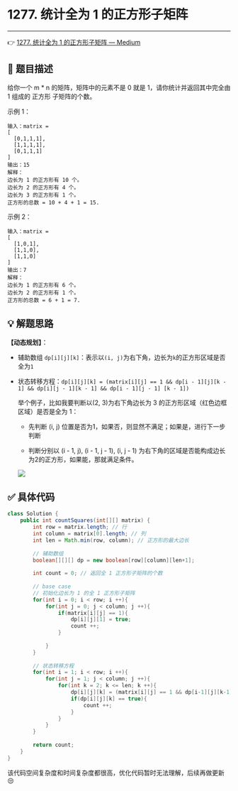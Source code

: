 # 1277. 统计全为 1 的正方形子矩阵

---

👉 [1277. 统计全为 1 的正方形子矩阵 — Medium](https://leetcode-cn.com/problems/count-square-submatrices-with-all-ones/)

## 📜 题目描述

给你一个 m * n 的矩阵，矩阵中的元素不是 0 就是 1，请你统计并返回其中完全由 1 组成的 正方形 子矩阵的个数。

示例 1：

```
输入：matrix =
[
  [0,1,1,1],
  [1,1,1,1],
  [0,1,1,1]
]
输出：15
解释： 
边长为 1 的正方形有 10 个。
边长为 2 的正方形有 4 个。
边长为 3 的正方形有 1 个。
正方形的总数 = 10 + 4 + 1 = 15.
```


示例 2：

```
输入：matrix = 
[
  [1,0,1],
  [1,1,0],
  [1,1,0]
]
输出：7
解释：
边长为 1 的正方形有 6 个。 
边长为 2 的正方形有 1 个。
正方形的总数 = 6 + 1 = 7.
```

## 💡 解题思路

**【动态规划】**：

- 辅助数组 `dp[i][j][k]`：表示以`(i, j)`为右下角，边长为`k`的正方形区域是否全为`1`

- 状态转移方程：`dp[i][j][k] = (matrix[i][j] == 1 && dp[i - 1][j][k - 1] && dp[i][j - 1][k - 1] && dp[i - 1][j - 1] [k - 1])`

  举个例子，比如我要判断以(2, 3)为右下角边长为 3 的正方形区域（红色边框区域）是否是全为 1：

  - 先判断 (i, j) 位置是否为1，如果否，则显然不满足；如果是，进行下一步判断
  
  - 判断分别以 (i - 1, j), (i - 1, j - 1), (i, j - 1) 为右下角的区域是否能构成边长为2的正方形，如果能，那就满足条件。
  
  ![](https://cs-wiki.oss-cn-shanghai.aliyuncs.com/img/20201117103949.png)


## ✅  具体代码 


```java
class Solution {
    public int countSquares(int[][] matrix) {
        int row = matrix.length; // 行
        int column = matrix[0].length; // 列
        int len = Math.min(row, column); // 正方形的最大边长
        
        // 辅助数组
        boolean[][][] dp = new boolean[row][column][len+1];
        
        int count = 0; // 返回全 1 正方形子矩阵的个数
        
        // base case
        // 初始化边长为 1 的全 1 正方形子矩阵
        for(int i = 0; i < row; i ++){
            for(int j = 0; j < column; j ++){
                if(matrix[i][j] == 1){
                    dp[i][j][1] = true;
                    count ++;
                }
                
            }
        }
        
        // 状态转移方程
        for(int i = 1; i < row; i ++){
            for(int j = 1; j < column; j ++){
                for(int k = 2; k <= len; k ++){
                    dp[i][j][k] = (matrix[i][j] == 1 && dp[i-1][j][k-1] && dp[i][j-1][k-1] && dp[i-1][j-1][k-1]);
                    if(dp[i][j][k] == true){
                        count ++;
                    }
                }
            }
        }
        
        return count;
    }
}
```

该代码空间复杂度和时间复杂度都很高，优化代码暂时无法理解，后续再做更新 😒